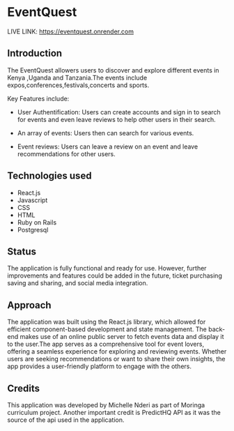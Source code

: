 # EventQuest

LIVE LINK: https://eventquest.onrender.com

## Introduction
The EventQuest allowers users to discover and explore different events in Kenya ,Uganda and Tanzania.The events include expos,conferences,festivals,concerts and sports.

Key Features include:
* User Authentification: Users can create accounts and sign in to search for   events and even leave reviews to help other users in their search.

* An array of events: Users then can search for various events.

* Event reviews: Users can leave a review on an event and leave recommendations for other users.

## Technologies used

* React.js
* Javascript
* CSS
* HTML
* Ruby on Rails
* Postgresql

## Status
   The application is fully functional and ready for use. However, further improvements and features could be added in the future, ticket purchasing saving and sharing, and social media integration.

## Approach
   The application was built using the React.js library, which allowed for efficient component-based development and state management. The back-end makes use of an online public server to fetch events data and display it to the user.The app serves as a comprehensive tool for event lovers, offering a seamless experience for exploring and reviewing events. Whether users are seeking recommendations or want to share their own insights, the app provides a user-friendly platform to engage with the others.

## Credits
   This application was developed by Michelle Nderi as part of Moringa curriculum project. Another important credit is PredictHQ API as it was the source of the api used in the application.


